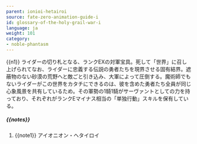```yaml
---
parent: ionioi-hetairoi
source: fate-zero-animation-guide-i
id: glossary-of-the-holy-grail-war-i
language: ja
weight: 101
category:
- noble-phantasm
---
```


{{n1}}
ライダーの切り札となる、ランクEXの対軍宝具。死して「世界」に召し上げられてなお、ライダーに忠義する伝説の勇者たちを現界させる固有結界。遮蔽物のない砂漠の荒野へと敵ごと引き込み、大軍によって圧倒する。魔術師でもないライダーがこの世界をカタチにできるのは、彼を含めた勇者たち全員が同じ心象風景を共有しているため。その軍勢の1騎1騎がサーヴァントとしての力を持っており、それぞれがランクEマイナス相当の「単独行動」スキルを保有している。

##### {{notes}}

1. {{note1}} アイオニオン・ヘタイロイ
